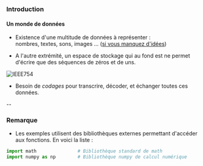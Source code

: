### Introduction

#### Un monde de données

- Existence d'une multitude de données à représenter&nbsp;: \
nombres, textes, sons, images ... ([si vous manquez
d'idées](https://en.wikipedia.org/wiki/List_of_file_formats))

- A l'autre extrémité, un espace de stockage qui au fond est ne permet
  d'écrire que des séquences de zéros et de uns.

![IEEE754](data/images/data_repr.png) <!-- .element: class="stretch" style="max-width: 70%; vertical-align:top" -->

- Besoin de *codages* pour transcrire, décoder, et échanger toutes ces
  données.


--

### Remarque

- Les exemples utilisent des bibliothèques externes permettant
  d'accéder aux fonctions. En voici la liste :


```python
import math               # Bibliothèque standard de math
import numpy as np        # Bibliothèque numpy de calcul numérique
```